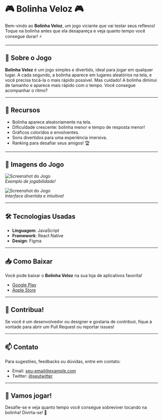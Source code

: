 # 🎮 Bolinha Veloz 🎮

Bem-vindo ao **Bolinha Veloz**, um jogo viciante que vai testar seus reflexos! Toque na bolinha antes que ela desapareça e veja quanto tempo você consegue durar! ⚡️

---

## 📱 Sobre o Jogo

**Bolinha Veloz** é um jogo simples e divertido, ideal para jogar em qualquer lugar. A cada segundo, a bolinha aparece em lugares aleatórios na tela, e você precisa tocá-la o mais rápido possível. Mas cuidado! A bolinha diminui de tamanho e aparece mais rápido com o tempo. Você consegue acompanhar o ritmo?

---

## 🚀 Recursos

- Bolinha aparece aleatoriamente na tela.
- Dificuldade crescente: bolinha menor e tempo de resposta menor!
- Gráficos coloridos e envolventes.
- Sons divertidos para uma experiência imersiva.
- Ranking para desafiar seus amigos! 🏆

---

## 🎨 Imagens do Jogo

![Screenshot do Jogo](link-para-imagem1)  
*Exemplo de jogabilidade!*

![Screenshot do Jogo](link-para-imagem2)  
*Interface divertida e intuitiva!*

---

## 🛠️ Tecnologias Usadas

- **Linguagem**: JavaScript
- **Framework**: React Native
- **Design**: Figma

---

## 📥 Como Baixar

Você pode baixar o **Bolinha Veloz** na sua loja de aplicativos favorita!

- [Google Play](link-para-playstore)
- [Apple Store](link-para-appstore)

---

## 🌟 Contribua!

Se você é um desenvolvedor ou designer e gostaria de contribuir, fique à vontade para abrir um Pull Request ou reportar issues!

---

## 📫 Contato

Para sugestões, feedbacks ou dúvidas, entre em contato:

- Email: seu-email@example.com
- Twitter: [@seutwitter](https://twitter.com/seutwitter)

---

## 🏁 Vamos jogar!

Desafie-se e veja quanto tempo você consegue sobreviver tocando na bolinha! Divirta-se! 🎉

